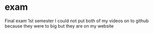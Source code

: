 # exam
Final exam 1st semester
I could not put both of my videos on to github because they were to big but they are on my website
